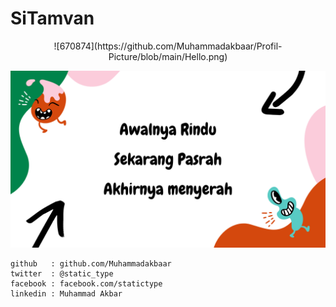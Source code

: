 # SiTamvan

<p align="center">
![670874](https://github.com/Muhammadakbaar/Profil-Picture/blob/main/Hello.png)
</p>

<p align="center">
  <img src="https://github.com/Muhammadakbaar/Some-Picture/blob/main/Hello.png"/>
</p>

```
github   : github.com/Muhammadakbaar
twitter  : @static_type
facebook : facebook.com/statictype
linkedin : Muhammad Akbar

```

<!--
**Muhammadakbaar/Muhammadakbaar** is a ✨ _special_ ✨ repository because its `README.md` (this file) appears on your GitHub profile.

Here are some ideas to get you started:

- 🔭 I’m currently working on ...
- 🌱 I’m currently learning ...
- 👯 I’m looking to collaborate on ...
- 🤔 I’m looking for help with ...
- 💬 Ask me about ...
- 📫 How to reach me: ...
- 😄 Pronouns: ...
- ⚡ Fun fact: ...
-->
